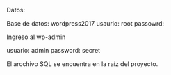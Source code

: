 Datos:

Base de datos: wordpress2017
usaurio: root
passowrd: 


Ingreso al wp-admin

usuario: admin
password: secret


El arcchivo SQL se encuentra en la raíz del proyecto.